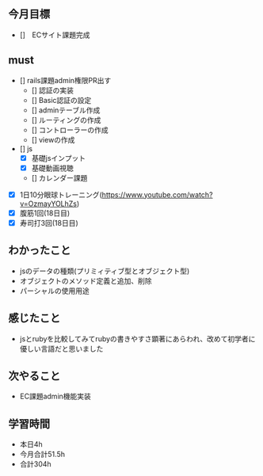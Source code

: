 ## 今月目標
- []　ECサイト課題完成 




## must
- [] rails課題admin権限PR出す
    - [] 認証の実装
    - [] Basic認証の設定
    - [] adminテーブル作成
    - [] ルーティングの作成
    - [] コントローラーの作成
    - [] viewの作成
- [] js
  - [x] 基礎jsインプット
  - [x] 基礎動画視聴
  - [] カレンダー課題
- [x] 1日10分眼球トレーニング(https://www.youtube.com/watch?v=OzmayYOLhZs)
- [x] 腹筋1回(18日目)
- [x] 寿司打3回(18日目)

## わかったこと
- jsのデータの種類(プリミィティブ型とオブジェクト型)
- オブジェクトのメソッド定義と追加、削除
- パーシャルの使用用途

  


## 感じたこと
- jsとrubyを比較してみてrubyの書きやすさ顕著にあらわれ、改めて初学者に優しい言語だと思いました

  

## 次やること
  - EC課題admin機能実装

  

 

## 学習時間
  - 本日4h
  - 今月合計51.5h
  - 合計304h
